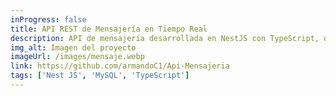 ```yaml
---
inProgress: false
title: API REST de Mensajería en Tiempo Real
description: API de mensajería desarrollada en NestJS con TypeScript, que implementa WebSocket para la recepción de mensajes en tiempo real. Incluye funcionalidades de inicio de sesión y registro de usuarios, respaldada por una base de datos MySQL para una gestión segura y eficiente.
img_alt: Imagen del proyecto
imageUrl: /images/mensaje.webp
link: https://github.com/armandoC1/Api-Mensajeria
tags: ['Nest JS', 'MySQL', 'TypeScript']
---
```

